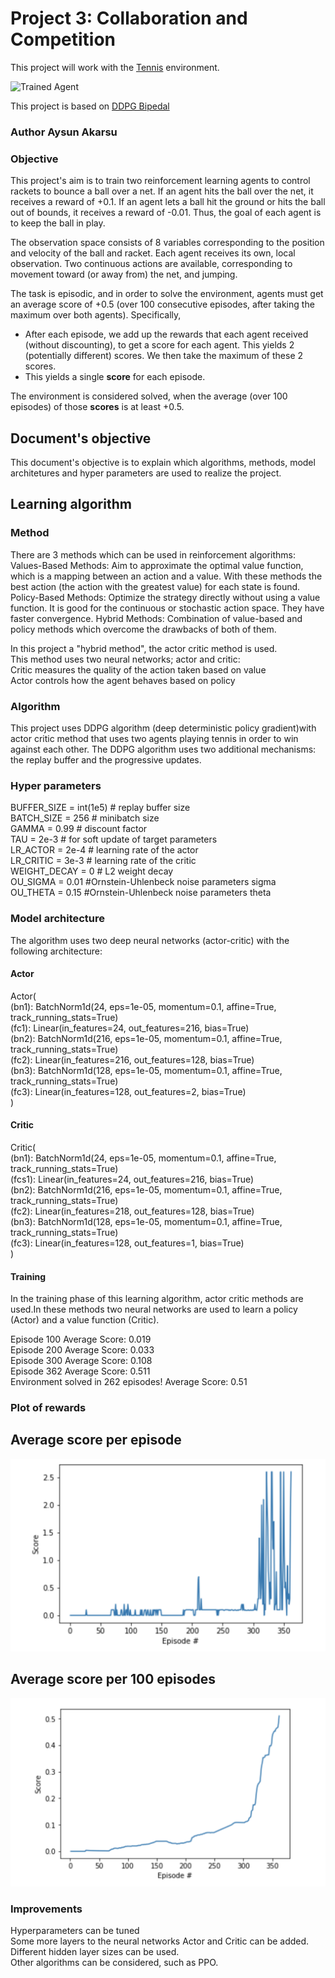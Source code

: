 
[//]: # (Image References)

[image1]: https://user-images.githubusercontent.com/10624937/42135623-e770e354-7d12-11e8-998d-29fc74429ca2.gif "Trained Agent"
[image2]: https://user-images.githubusercontent.com/10624937/42135622-e55fb586-7d12-11e8-8a54-3c31da15a90a.gif "Soccer"


# Project 3: Collaboration and Competition


This project will work with the [Tennis](https://github.com/Unity-Technologies/ml-agents/blob/master/docs/Learning-Environment-Examples.md#tennis) environment.

![Trained Agent][image1]

This project is based on [DDPG Bipedal](https://github.com/udacity/deep-reinforcement-learning/tree/master/ddpg-bipedal)

###  Author Aysun Akarsu

###  Objective

This project's aim is to train two reinforcement learning agents to control rackets to bounce a ball over a net. If an agent hits the ball over the net, it receives a reward of +0.1.  If an agent lets a ball hit the ground or hits the ball out of bounds, it receives a reward of -0.01.  Thus, the goal of each agent is to keep the ball in play.

The observation space consists of 8 variables corresponding to the position and velocity of the ball and racket. Each agent receives its own, local observation.  Two continuous actions are available, corresponding to movement toward (or away from) the net, and jumping. 

The task is episodic, and in order to solve the environment, agents must get an average score of +0.5 (over 100 consecutive episodes, after taking the maximum over both agents). Specifically,

- After each episode, we add up the rewards that each agent received (without discounting), to get a score for each agent. This yields 2 (potentially different) scores. We then take the maximum of these 2 scores.
- This yields a single **score** for each episode.

The environment is considered solved, when the average (over 100 episodes) of those **scores** is at least +0.5.

## Document's objective 

This document's objective is to explain which algorithms, methods, model architetures and hyper parameters are used to realize the project. 


## Learning algorithm

### Method
There are 3 methods which can be used in reinforcement algorithms:<br>
Values-Based Methods: Aim to approximate the optimal value function, which is a mapping between an action and a value. With these methods the best action (the action with the greatest value) for each state is found. 
Policy-Based Methods: Optimize the strategy directly without using a value function. It is good for the continuous or stochastic action space. They have faster convergence.
Hybrid Methods: Combination of value-based and policy methods which overcome the drawbacks of both of them.

In this project a "hybrid method", the actor critic method is used. <br>
This method uses two neural networks; actor and critic:<br>
Critic measures the quality of the action taken based on value<br>
Actor controls how the agent behaves based on policy<br>

### Algorithm

This project uses DDPG algorithm (deep deterministic policy gradient)with actor critic method that uses two agents playing tennis in order to win against each other. The DDPG algorithm uses two additional mechanisms: the replay buffer and the progressive updates.


### Hyper parameters

BUFFER_SIZE = int(1e5) # replay buffer size<br>
BATCH_SIZE = 256       # minibatch size <br>
GAMMA = 0.99           # discount factor <br>
TAU = 2e-3             # for soft update of target parameters <br>
LR_ACTOR = 2e-4        # learning rate of the actor <br>
LR_CRITIC = 3e-3       # learning rate of the critic <br>
WEIGHT_DECAY = 0       # L2 weight decay <br>
OU_SIGMA  = 0.01  #Ornstein-Uhlenbeck noise parameters sigma <br>
OU_THETA  = 0.15  #Ornstein-Uhlenbeck noise parameters theta<br>
     

### Model architecture

The algorithm uses two deep neural networks (actor-critic) with the following architecture:

#### Actor
Actor(<br>
  (bn1): BatchNorm1d(24, eps=1e-05, momentum=0.1, affine=True, track_running_stats=True) <br>
  (fc1): Linear(in_features=24, out_features=216, bias=True) <br>
  (bn2): BatchNorm1d(216, eps=1e-05, momentum=0.1, affine=True, track_running_stats=True)<br>
  (fc2): Linear(in_features=216, out_features=128, bias=True)<br>
  (bn3): BatchNorm1d(128, eps=1e-05, momentum=0.1, affine=True, track_running_stats=True)<br>
  (fc3): Linear(in_features=128, out_features=2, bias=True)<br>
)<br>

#### Critic
Critic(<br>
  (bn1): BatchNorm1d(24, eps=1e-05, momentum=0.1, affine=True, track_running_stats=True)<br>
  (fcs1): Linear(in_features=24, out_features=216, bias=True)<br>
  (bn2): BatchNorm1d(216, eps=1e-05, momentum=0.1, affine=True, track_running_stats=True)<br>
  (fc2): Linear(in_features=218, out_features=128, bias=True)<br>
  (bn3): BatchNorm1d(128, eps=1e-05, momentum=0.1, affine=True, track_running_stats=True)<br>
  (fc3): Linear(in_features=128, out_features=1, bias=True)<br>
)<br>

#### Training

In the training phase of this learning algorithm, actor critic methods are used.In these methods two neural networks are used to learn a policy (Actor) and a value function (Critic). 

Episode 100	Average Score: 0.019 <br>
Episode 200	Average Score: 0.033 <br>
Episode 300	Average Score: 0.108 <br>
Episode 362	Average Score: 0.511 <br>
Environment solved in 262 episodes!	Average Score: 0.51

### Plot of rewards

## Average score per episode

![plot_of_rewards](https://raw.githubusercontent.com/aysunakarsu/udacity_drlnd_tennis/master/plot_of_rewards_01.png)<br>

## Average score per 100 episodes

![plot_of_rewards_100](https://raw.githubusercontent.com/aysunakarsu/udacity_drlnd_tennis/master/plot_of_rewards_100_01.png)<br>


### Improvements

Hyperparameters can be tuned<br>
Some more layers to the neural networks Actor and Critic can be added. <br>
Different hidden layer sizes can be used.<br>
Other algorithms  can be considered, such as PPO.<br>
